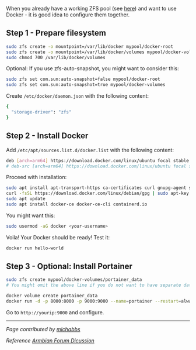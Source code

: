 When you already have a working ZFS pool (see [here](/helios64/software/zfs/install-zfs/)) and want to use Docker - it is good idea to configure them together.

## **Step 1** - Prepare filesystem

```bash
sudo zfs create -o mountpoint=/var/lib/docker mypool/docker-root
sudo zfs create -o mountpoint=/var/lib/docker/volumes mypool/docker-volumes
sudo chmod 700 /var/lib/docker/volumes
```

Optional: If you use zfs-auto-snapshot, you might want to consider this:

```bash
sudo zfs set com.sun:auto-snapshot=false mypool/docker-root
sudo zfs set com.sun:auto-snapshot=true mypool/docker-volumes
```

Create `/etc/docker/daemon.json` with the following content:

```bash
{
  "storage-driver": "zfs"
}
```

##  **Step 2** - Install Docker

Add `/etc/apt/sources.list.d/docker.list` with the following content:

```bash
deb [arch=arm64] https://download.docker.com/linux/ubuntu focal stable
# deb-src [arch=arm64] https://download.docker.com/linux/ubuntu focal stable
```

Proceed with installation:

```bash
sudo apt install apt-transport-https ca-certificates curl gnupg-agent software-properties-common
curl -fsSL https://download.docker.com/linux/debian/gpg | sudo apt-key add -
sudo apt update
sudo apt install docker-ce docker-ce-cli containerd.io
```

You might want this:
```bash
sudo usermod -aG docker <your-username>
```

Voila! Your Docker should be ready! Test it:

```bash
docker run hello-world
```

##  **Step 3** - Optional: Install Portainer

```bash
sudo zfs create mypool/docker-volumes/portainer_data
# You might omit the above line if you do not want to have separate dataset for the docker volume (bad idea).

docker volume create portainer_data
docker run -d -p 8000:8000 -p 9000:9000 --name=portainer --restart=always -v /var/run/docker.sock:/var/run/docker.sock -v portainer_data:/data portainer/portainer-ce
```

Go to `http://yourip:9000` and configure.

------------

*Page contributed by [michabbs](https://github.com/michabbs)*

*Reference [Armbian Forum Dicussion](https://forum.armbian.com/topic/16559-tutorial-first-steps-with-helios64-zfs-install-config/)*
